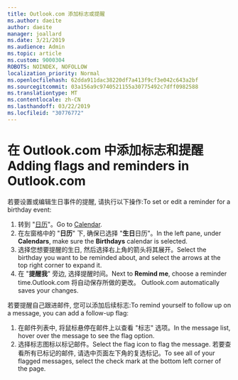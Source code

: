 ```yaml
---
title: Outlook.com 添加标志或提醒
ms.author: daeite
author: daeite
manager: joallard
ms.date: 3/21/2019
ms.audience: Admin
ms.topic: article
ms.custom: 9000304
ROBOTS: NOINDEX, NOFOLLOW
localization_priority: Normal
ms.openlocfilehash: 62dda911dac38220df7a413f9cf3e042c643a2bf
ms.sourcegitcommit: 03a156a9c9740521155a30775492c7dff0982588
ms.translationtype: MT
ms.contentlocale: zh-CN
ms.lasthandoff: 03/22/2019
ms.locfileid: "30776772"
---
```

# <a name="adding-flags-and-reminders-in-outlookcom"></a><span data-ttu-id="d4b84-102">在 Outlook.com 中添加标志和提醒</span><span class="sxs-lookup"><span data-stu-id="d4b84-102">Adding flags and reminders in Outlook.com</span></span>

<span data-ttu-id="d4b84-103">若要设置或编辑生日事件的提醒, 请执行以下操作:</span><span class="sxs-lookup"><span data-stu-id="d4b84-103">To set or edit a reminder for a birthday event:</span></span>

1. <span data-ttu-id="d4b84-104">转到 "[日历](https://outlook.live.com/calendar/)"。</span><span class="sxs-lookup"><span data-stu-id="d4b84-104">Go to [Calendar](https://outlook.live.com/calendar/).</span></span>
1. <span data-ttu-id="d4b84-105">在左窗格中的 "**日历**" 下, 确保已选择 "**生日**日历"。</span><span class="sxs-lookup"><span data-stu-id="d4b84-105">In the left pane, under **Calendars**, make sure the **Birthdays** calendar is selected.</span></span>
1. <span data-ttu-id="d4b84-106">选择您想要提醒的生日, 然后选择右上角的箭头将其展开。</span><span class="sxs-lookup"><span data-stu-id="d4b84-106">Select the birthday you want to be reminded about, and select the arrows at the top right corner to expand it.</span></span>
1. <span data-ttu-id="d4b84-107">在 "**提醒我**" 旁边, 选择提醒时间。</span><span class="sxs-lookup"><span data-stu-id="d4b84-107">Next to **Remind me**, choose a reminder time.</span></span><span data-ttu-id="d4b84-108">Outlook.com 将自动保存所做的更改。</span><span class="sxs-lookup"><span data-stu-id="d4b84-108"> Outlook.com automatically saves your changes.</span></span>

<span data-ttu-id="d4b84-109">若要提醒自己跟进邮件, 您可以添加后续标志:</span><span class="sxs-lookup"><span data-stu-id="d4b84-109">To remind yourself to follow up on a message, you can add a follow-up flag:</span></span>

1. <span data-ttu-id="d4b84-110">在邮件列表中, 将鼠标悬停在邮件上以查看 "标志" 选项。</span><span class="sxs-lookup"><span data-stu-id="d4b84-110">In the message list, hover over the message to see the flag option.</span></span>
1. <span data-ttu-id="d4b84-111">选择标志图标以标记邮件。</span><span class="sxs-lookup"><span data-stu-id="d4b84-111">Select the flag icon to flag the message.</span></span> <span data-ttu-id="d4b84-112">若要查看所有已标记的邮件, 请选中页面左下角的复选标记。</span><span class="sxs-lookup"><span data-stu-id="d4b84-112">To see all of your flagged messages, select the check mark at the bottom left corner of the page.</span></span>